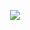 <p align="center">
<img src="https://capsule-render.vercel.app/api?type=waving&color=timeGradient&height=300&&section=header&text={HI THERE!}&fontSize=90&fontAlign=50&fontAlignY=30&desc={I'm Aurora!}&descAlign=50&descSize=30&descAlignY=60&animation=twinkling" />
</p>
